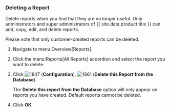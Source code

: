 ### Deleting a Report

Delete reports when you find that they are no longer useful. Only
administrators and super administrators of {{ site.data.product.title }} can add,
copy, edit, and delete reports.

<div class="note">

Please note that only customer-created reports can be deleted.

</div>

1.  Navigate to menu:Overview\[Reports\].

2.  Click the menu:Reports\[All Reports\] accordion and select the
    report you want to delete.

3.  Click ![1847](../images/1847.png) (**Configuration**),
    ![1861](../images/1861.png) (**Delete this Report from the
    Database**).

    <div class="note">

    The **Delete this report from the Database** option will only appear
    on reports you have created. Default reports cannot be deleted.

    </div>

4.  Click **OK**.
